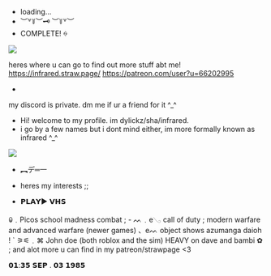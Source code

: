 - loading...
- ︶꒷꒦︶🗝 ︶꒦꒷︶
- COMPLETE! ꍈ

<img src="https://media.discordapp.net/attachments/1229364376574623756/1274453935775682570/66ea6d6884b681b2c7f14913f0a02058.png?ex=66c24f38&is=66c0fdb8&hm=e293c967565d5ec861e7417077c030da6c1b3abfa079529a3d35927d4b4a3fad&=&format=webp&quality=lossless&width=844&height=475"/>


heres where u can go to find out more stuff abt me! 
https://infrared.straw.page/
https://patreon.com/user?u=66202995

-

my discord is private. dm me if ur a friend for it ^_^

- Hi! welcome to my profile. im dylickz/sha/infrared.
- i go by a few names but i dont mind either, im more formally known as infrared ^_^

<img src="[https://i1.sndcdn.com/avatars-VPe8pbcwqUQq95yx-8KV1Uw-t240x240.jpg](https://i.pinimg.com/564x/66/ea/6d/66ea6d6884b681b2c7f14913f0a02058.jpg)"/>


- ︻デ═一

- heres my interests ;;
- 𝗣𝗟𝗔𝗬▶                             𝗩𝗛𝗦

ꐑ﹒Picos school
madness combat ; -
ᨓ﹒e𓂅 call of duty ; modern warfare and advanced warfare (newer games)
、eᨓ object shows
azumanga daioh ! `
 ⚞⚟﹒⌘ John doe (both roblox and the sim)
HEAVY on dave and bambi ✿ ;
and alot more u can find in my patreon/strawpage <3

𝟬𝟭:𝟯𝟱
𝗦𝗘𝗣 .   𝟬𝟯  𝟭𝟵𝟴𝟱


